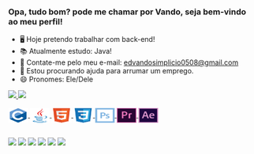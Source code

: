 ### Opa, tudo bom? pode me chamar por Vando, seja bem-vindo ao meu perfil!

- 🖥️ Hoje pretendo trabalhar com back-end!
- 📚 Atualmente estudo: Java!
- 📧 Contate-me pelo meu e-mail: edvandosimplicio0508@gmail.com
- 🤔 Estou procurando ajuda para arrumar um emprego.
- 😄 Pronomes: Ele/Dele
 <div>
  <a href="https://github.com/edvandosimplicio">
  <img height="180em" src="https://github-readme-stats.vercel.app/api?username=edvandosimplicio&show_icons=true&theme=github_dark&include_all_commits=true&count_private=true"/>
  <img height="180em" src="https://github-readme-stats.vercel.app/api/top-langs/?username=edvandosimplicio&layout=compact&langs_count=7&theme=github_dark"/>
</div>
<div style="display: inline_block"><br>
  <img align="center" alt="Vando-C" height="30" width="40" src="https://raw.githubusercontent.com/devicons/devicon/master/icons/c/c-original.svg">
  <img align="center" alt="Vando-Java" height="30" width="40" src="https://raw.githubusercontent.com/devicons/devicon/master/icons/java/java-original.svg">
  <img align="center" alt="Vando-HTML" height="30" width="40" src="https://raw.githubusercontent.com/devicons/devicon/master/icons/html5/html5-original.svg">
  <img align="center" alt="Vando-CSS" height="30" width="40" src="https://raw.githubusercontent.com/devicons/devicon/master/icons/css3/css3-original.svg">
  <img align="center" alt="Vando-Ps" height="30" width="40" src="https://raw.githubusercontent.com/devicons/devicon/master/icons/photoshop/photoshop-line.svg">
  <img align="center" alt="Vando-Pr" height="30" width="40" src="https://raw.githubusercontent.com/devicons/devicon/master/icons/premierepro/premierepro-original.svg">
  <img align="center" alt="Vando-Ae" height="30" width="40" src="https://raw.githubusercontent.com/devicons/devicon/master/icons/aftereffects/aftereffects-original.svg">
</div>
  
  ##
  
<div>
<a href="https://www.linkedin.com/in/edvando-simplício-387806210/" target="_blank"><img src="https://img.shields.io/badge/-LinkedIn-%230077B5?style=for-the-badge&logo=linkedin&logoColor=white" target="_blank"></a>
<a href = "mailto:edvandosimplicio0508@gmail.com"><img src="https://img.shields.io/badge/Gmail-D14836?style=for-the-badge&logo=gmail&logoColor=white" target="_blank"></a>
<a href = "mailto:vandosilva.0508@outlook.com"><img src="https://img.shields.io/badge/Microsoft_Outlook-0078D4?style=for-the-badge&logo=microsoft-outlook&logoColor=white" target="_blank"></a>
<a href="https://t.me/vandosilva0508" target="_blank"><img src="https://img.shields.io/badge/Telegram-2CA5E0?style=for-the-badge&logo=telegram&logoColor=white" target="_blank"></a>
<a href="https://www.instagram.com/obser.vando/" target="_blank"><img src="https://img.shields.io/badge/-Instagram-%23E4405F?style=for-the-badge&logo=instagram&logoColor=white" target="_blank"></a>
<a href="https://discord.gg/ZMBSu5ur" target="_blank"><img src="https://img.shields.io/badge/Discord-7289DA?style=for-the-badge&logo=discord&logoColor=white" target="_blank"></a> 
 <div>
